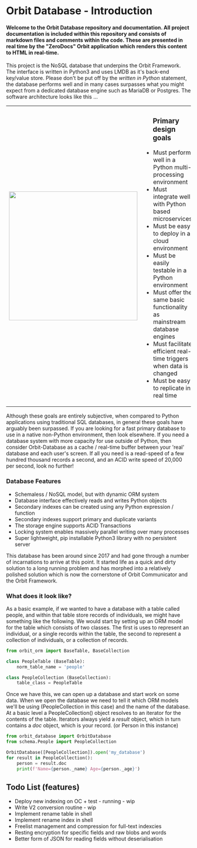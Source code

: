 # Orbit Database - Introduction

#### Welcome to the Orbit Database repository and documentation. All project documentation is included within this repository and consists of markdown files and comments within the code. These are presented in real time by the "ZeroDocs" Orbit application which renders this content to HTML in real-time.

This project is the NoSQL database that underpins the Orbit Framework. The interface is written in Python3 and uses LMDB as it's back-end key/value store. Please don't be put off by the <i>written in Python</i> statement, the database performs well and in many cases surpasses what you might expect from a dedicated database engine such as MariaDB or Postgres. The software architecture looks like this ...

<table><tr><td><img style="height:350px" src="images/orbit_database.png" /></td><td>
<h3 style="padding-left:1.4em">Primary design goals</h3>

* Must perform well in a Python multi-processing environment
* Must integrate well with Python based microservices
* Must be easy to deploy in a cloud environment
* Must be easily testable in a Python environment
* Must offer the same basic functionality as mainstream database engines
* Must facilitate efficient real-time triggers when data is changed
* Must be easy to replicate in real time
</td></tr></table>

Although these goals are entirely subjective, when compared to Python applications using traditional SQL databases, in general these goals have arguably been surpassed. If you are looking for a fast primary database to use in a native non-Python environment, then look elsewhere. If you need a database system with more capacity for use outside of Python, then consider Orbit-Database as a cache / real-time buffer between your 'real' database and each user's screen. If all you need is a read-speed of a few hundred thousand records a second, and an ACID write speed of 20,000 per second, look no further!

### Database Features

* Schemaless / NoSQL model, but with dynamic ORM system
* Database interface effectively reads and writes Python objects
* Secondary indexes can be created using any Python expression / function
* Secondary indexes support primary and duplicate variants
* The storage engine supports ACID Transactions
* Locking system enables massively parallel writing over many processes
* Super lightweight, pip installable Python3 library with no persistent server

This database has been around since 2017 and had gone through a number of incarnations to arrive at this point. It started life as a quick and dirty solution to a long running problem and has morphed into a relatively polished solution which is now the cornerstone of Orbit Communicator and the Orbit Framework.

### What does it look like?

As a basic example, if we wanted to have a database with a table called people, and within that table store records of individuals, we might have something like the following. We would start by setting up an ORM model for the table which consists of two classes. The first is uses to represent an individual, or a single records within the table, the second to represent a collection of individuals, or a collection of records.

```python
from orbit_orm import BaseTable, BaseCollection

class PeopleTable (BaseTable):
    norm_table_name = 'people'

class PeopleCollection (BaseCollection):
    table_class = PeopleTable
```

Once we have this, we can open up a database and start work on some data. When we open the database we need to tell it which ORM models we'll be using (PeopleCollection in this case) and the name of the database. At a basic level a PeopleCollection() object resolves to an iterator for the contents of the table. Iterators always yield a <i>result</i> object, which in turn contains a <i>doc</i> object, which is your record. (or Person in this instance)

```python
from orbit_database import OrbitDatabase
from schema.People import PeopleCollection

OrbitDatabase([PeopleCollection]).open('my_database')
for result in PeopleCollection():
    person = result.doc
    print(f'Name={person._name} Age={person._age}')
```

## Todo List (features)

* Deploy new indexing on OC + test - running - wip
* Write V2 conversion routine - wip
* Implement rename table in shell
* Implement rename index in shell
* Freelist management and compression for full-text indexcies
* Resting encryption for specific fields and raw blobs and words
* Better form of JSON for reading fields without deserialisation
